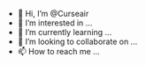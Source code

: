 - 👋 Hi, I’m @Curseair
- 👀 I’m interested in ...
- 🌱 I’m currently learning ...
- 💞️ I’m looking to collaborate on ...
- 📫 How to reach me ...

<!---
Curseair/Curseair is a ✨ special ✨ repository because its `README.md` (this file) appears on your GitHub profile.
You can click the Preview link to take a look at your changes.
--->
